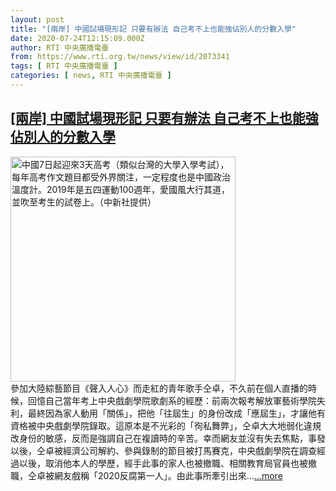 ```yaml
---
layout: post
title: "[兩岸] 中國試場現形記 只要有辦法 自己考不上也能強佔別人的分數入學"
date: 2020-07-24T12:15:09.000Z
author: RTI 中央廣播電臺
from: https://www.rti.org.tw/news/view/id/2073341
tags: [ RTI 中央廣播電臺 ]
categories: [ news, RTI 中央廣播電臺 ]
---
```

<!--1595592909000-->
[[兩岸] 中國試場現形記 只要有辦法 自己考不上也能強佔別人的分數入學](https://www.rti.org.tw/news/view/id/2073341)
------

<div>
<img src="https://static.rti.org.tw/assets/thumbnails/2019/06/07/20190607000092M.jpg" width="360" alt="中國7日起迎來3天高考（類似台灣的大學入學考試），每年高考作文題目都受外界關注，一定程度也是中國政治溫度計。2019年是五四運動100週年，愛國風大行其道，並吹至考生的試卷上。（中新社提供）" title="中國7日起迎來3天高考（類似台灣的大學入學考試），每年高考作文題目都受外界關注，一定程度也是中國政治溫度計。2019年是五四運動100週年，愛國風大行其道，並吹至考生的試卷上。（中新社提供）"><br>參加大陸綜藝節目《聲入人心》而走紅的青年歌手仝卓，不久前在個人直播的時候，回憶自己當年考上中央戲劇學院歌劇系的經歷：前兩次報考解放軍藝術學院失利，最終因為家人動用「關係」，把他「往屆生」的身份改成「應屆生」，才讓他有資格被中央戲劇學院錄取。這原本是不光彩的「徇私舞弊」，仝卓大大地弱化違規改身份的敏感，反而是強調自己在複讀時的辛苦。幸而網友並沒有失去焦點，事發以後，仝卓被經濟公司解約、參與錄制的節目被打馬賽克，中央戲劇學院在調查經過以後，取消他本人的學歷，經手此事的家人也被撤職、相關教育局官員也被撤職，仝卓被網友戲稱「2020反腐第一人」。由此事所牽引出來...<a target="_blank" href="https://www.rti.org.tw/news/view/id/2073341">...more</a>
</div>
